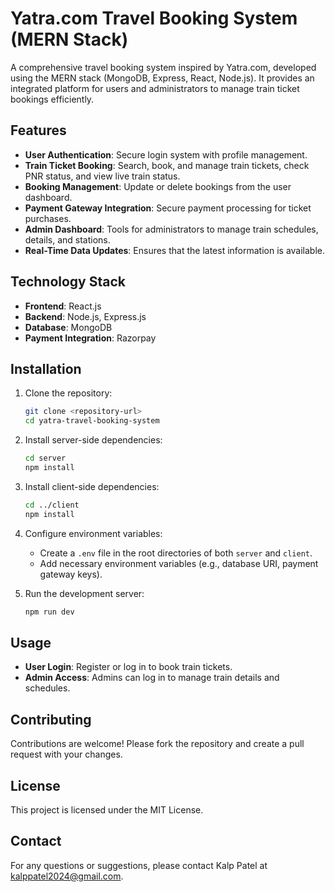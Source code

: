 # Yatra.com Travel Booking System (MERN Stack)

A comprehensive travel booking system inspired by Yatra.com, developed using the MERN stack (MongoDB, Express, React, Node.js). It provides an integrated platform for users and administrators to manage train ticket bookings efficiently.

## Features

- **User Authentication**: Secure login system with profile management.
- **Train Ticket Booking**: Search, book, and manage train tickets, check PNR status, and view live train status.
- **Booking Management**: Update or delete bookings from the user dashboard.
- **Payment Gateway Integration**: Secure payment processing for ticket purchases.
- **Admin Dashboard**: Tools for administrators to manage train schedules, details, and stations.
- **Real-Time Data Updates**: Ensures that the latest information is available.

## Technology Stack

- **Frontend**: React.js
- **Backend**: Node.js, Express.js
- **Database**: MongoDB
- **Payment Integration**: Razorpay

## Installation

1. Clone the repository:
    ```bash
    git clone <repository-url>
    cd yatra-travel-booking-system
    ```

2. Install server-side dependencies:
    ```bash
    cd server
    npm install
    ```

3. Install client-side dependencies:
    ```bash
    cd ../client
    npm install
    ```

4. Configure environment variables:
   - Create a `.env` file in the root directories of both `server` and `client`.
   - Add necessary environment variables (e.g., database URI, payment gateway keys).

5. Run the development server:
    ```bash
    npm run dev
    ```

## Usage

- **User Login**: Register or log in to book train tickets.
- **Admin Access**: Admins can log in to manage train details and schedules.

## Contributing

Contributions are welcome! Please fork the repository and create a pull request with your changes.

## License

This project is licensed under the MIT License.

## Contact

For any questions or suggestions, please contact Kalp Patel at kalppatel2024@gmail.com.
